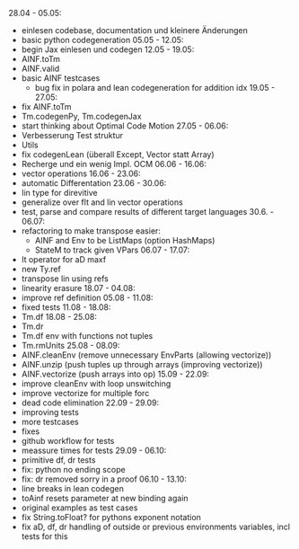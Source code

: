 28.04 - 05.05:
- einlesen codebase, documentation und kleinere Änderungen
- basic python codegeneration
05.05 - 12.05:
- begin Jax einlesen und codegen
12.05 - 19.05:
- AINF.toTm
- AINF.valid
- basic AINF testcases
    - bug fix in polara and lean codegeneration for addition idx
19.05 - 27.05:
- fix AINF.toTm
- Tm.codegenPy, Tm.codegenJax
- start thinking about Optimal Code Motion
27.05 - 06.06:
- Verbesserung Test struktur
- Utils
- fix codegenLean (überall Except, Vector statt Array)
- Recherge und ein wenig Impl. OCM
06.06 - 16.06:
- vector operations
16.06 - 23.06:
- automatic Differentation
23.06 - 30.06:
- lin type for direvitive
- generalize over flt and lin vector operations
- test, parse and compare results of different target languages
30.6. - 06.07:
- refactoring to make transpose easier:
    - AINF and Env to be ListMaps (option HashMaps)
    - StateM to track given VPars
06.07 - 17.07:
- lt operator for aD maxf
- new Ty.ref
- transpose lin using refs
- linearity erasure
18.07 - 04.08:
- improve ref definition
05.08 - 11.08:
- fixed tests
11.08 - 18.08:
- Tm.df
18.08 - 25.08:
- Tm.dr
- Tm.df env with functions not tuples
- Tm.rmUnits
25.08 - 08.09:
- AINF.cleanEnv (remove unnecessary EnvParts (allowing vectorize))
- AINF.unzip (push tuples up through arrays (improving vectorize))
- AINF.vectorize (push arrays into op)
15.09 - 22.09:
- improve cleanEnv with loop unswitching
- improve vectorize for multiple forc
- dead code elimination
22.09 - 29.09:
- improving tests
- more testcases
- fixes
- github workflow for tests
- meassure times for tests
29.09 - 06.10:
- primitive df, dr tests
- fix: python no ending scope
- fix: dr removed sorry in a proof
06.10 - 13.10:
- line breaks in lean codegen
- toAinf resets parameter at new binding again
- original examples as test cases
- fix String.toFloat? for pythons exponent notation
- fix aD, df, dr handling of outside or previous environments variables, incl tests for this
